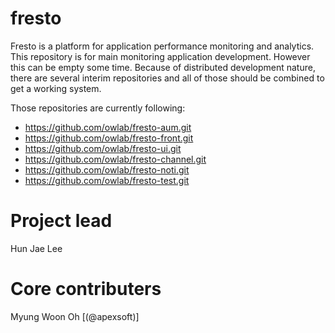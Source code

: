 fresto
======

Fresto is a platform for application performance monitoring and analytics.
This repository is for main monitoring application development. However this can be empty some time. Because of distributed development nature, 
there are several interim repositories and all of those should be combined to get a working system.

Those repositories are currently following:


* https://github.com/owlab/fresto-aum.git
* https://github.com/owlab/fresto-front.git
* https://github.com/owlab/fresto-ui.git
* https://github.com/owlab/fresto-channel.git
* https://github.com/owlab/fresto-noti.git
* https://github.com/owlab/fresto-test.git

Project lead
======
Hun Jae Lee

Core contributers
======
Myung Woon Oh [(@apexsoft)]
